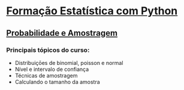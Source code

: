 # [Formação Estatística com Python](https://cursos.alura.com.br/formacao-estatistica-python)

## [Probabilidade e Amostragem](https://cursos.alura.com.br/course/estatistica-probabilidade-e-amostragem)


### Principais tópicos do curso:

- Distribuiçōes de binomial, poisson e normal
- Nível e intervalo de confiança
- Técnicas de amostragem
- Calculando o tamanho da amostra
